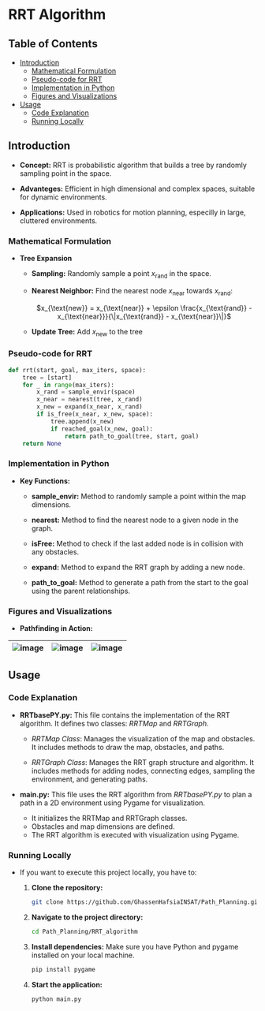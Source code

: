 # RRT Algorithm 

## Table of Contents
- [Introduction](#introduction)
  - [Mathematical Formulation](#Mathematical-Formulation)
  - [Pseudo-code for RRT](#Pseudo-codeforRRT)
  - [Implementation in Python](#ImplementationinPython)
  - [Figures and Visualizations](#FiguresandVisualizations)
- [Usage](#usage)
  - [Code Explanation](#CodeExplanation)
  - [Running Locally](#running-locally)


## Introduction

- **Concept:** RRT is probabilistic algorithm that builds a tree by randomly sampling point in the space.

- **Advanteges:** Efficient in high dimensional and complex spaces, suitable for dynamic environments.

- **Applications:** Used in robotics for motion planning, especilly in large, cluttered environments.

### Mathematical Formulation

- **Tree Expansion**

   - **Sampling:** Randomly sample a point $x_{\text{rand}}$ in the space.
     
   - **Nearest Neighbor:** Find the nearest node $x_{\text{near}}$ towards $x_{\text{rand}}$:
               <div style="text-align: center;">
                $x_{\text{new}} = x_{\text{near}} + \epsilon \frac{x_{\text{rand}} - x_{\text{near}}}{\|x_{\text{rand}} - x_{\text{near}}\|}$
               </div>
               
   - **Update Tree:** Add $x_{\text{new}}$ to the tree
   
### Pseudo-code for RRT
```Python
def rrt(start, goal, max_iters, space):
    tree = [start]
    for _ in range(max_iters):
        x_rand = sample_envir(space)
        x_near = nearest(tree, x_rand)
        x_new = expand(x_near, x_rand)
        if is_free(x_near, x_new, space):
            tree.append(x_new)
            if reached_goal(x_new, goal):
                return path_to_goal(tree, start, goal)
    return None
```

### Implementation in Python 
- **Key Functions:**
  
     - **sample_envir:** Method to randomly sample a point within the map dimensions.
       
     - **nearest:** Method to find the nearest node to a given node in the graph.
       
     - **isFree:** Method to check if the last added node is in collision with any obstacles.
       
     - **expand:** Method to expand the RRT graph by adding a new node.
       
     - **path_to_goal:** Method to generate a path from the start to the goal using the parent relationships.
### Figures and Visualizations 
- **Pathfinding in Action:** 
 
| ![image](https://github.com/GhassenHafsiaINSAT/Path_Planning/assets/110825502/72078da2-c1f9-4e87-b79d-9c6cf8e18dcc)| ![image](https://github.com/GhassenHafsiaINSAT/Path_Planning/assets/110825502/a1f0b83d-d8aa-466e-a91a-36a0f2ce3d3a) | ![image](https://github.com/GhassenHafsiaINSAT/Path_Planning/assets/110825502/a0595ba6-e680-4110-8258-73daa7b3938f) |
|---------------------------------------|---------------------------------------|---------------------------------------|

## Usage 
### Code Explanation

- **RRTbasePY.py:** This file contains the implementation of the RRT algorithm. It defines two classes: *RRTMap* and *RRTGraph*.  

   - *RRTMap Class*: Manages the visualization of the map and obstacles. It includes methods to draw the map, obstacles, and paths.  

   - *RRTGraph Class*: Manages the RRT graph structure and algorithm. It includes methods for adding nodes, connecting edges, sampling the environment, and generating paths.  

- **main.py:** This file uses the RRT algorithm from *RRTbasePY.py* to plan a path in a 2D environment using Pygame for visualization.

   - It initializes the RRTMap and RRTGraph classes.  
   - Obstacles and map dimensions are defined.  
   - The RRT algorithm is executed with visualization using Pygame.  

### Running Locally
- If you want to execute this project locally, you have to:
  
  1. **Clone the repository:**
     
     ```sh
     git clone https://github.com/GhassenHafsiaINSAT/Path_Planning.git
     ```
  3. **Navigate to the project directory:**
     
     ```sh
     cd Path_Planning/RRT_algorithm
     ```
     
  4. **Install dependencies:** Make sure you have Python and pygame installed on your local machine.
       
     ```bash
     pip install pygame
     ```
     
  5. **Start the application:**
     
     ```sh
     python main.py
     ```

       
       
